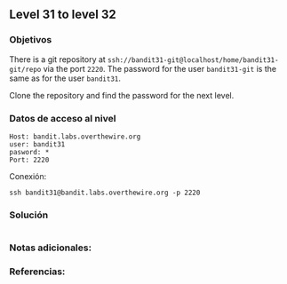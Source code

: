 ## Level 31 to level 32
### Objetivos 
There is a git repository at `ssh://bandit31-git@localhost/home/bandit31-git/repo` via the port `2220`. The password for the user `bandit31-git` is the same as for the user `bandit31`.

Clone the repository and find the password for the next level.
### Datos de acceso al nivel 

```
Host: bandit.labs.overthewire.org  
user: bandit31
pasword: *
Port: 2220
```

 Conexión:
```
ssh bandit31@bandit.labs.overthewire.org -p 2220
```

### Solución 

``` bash

```

### Notas adicionales:



### Referencias:
